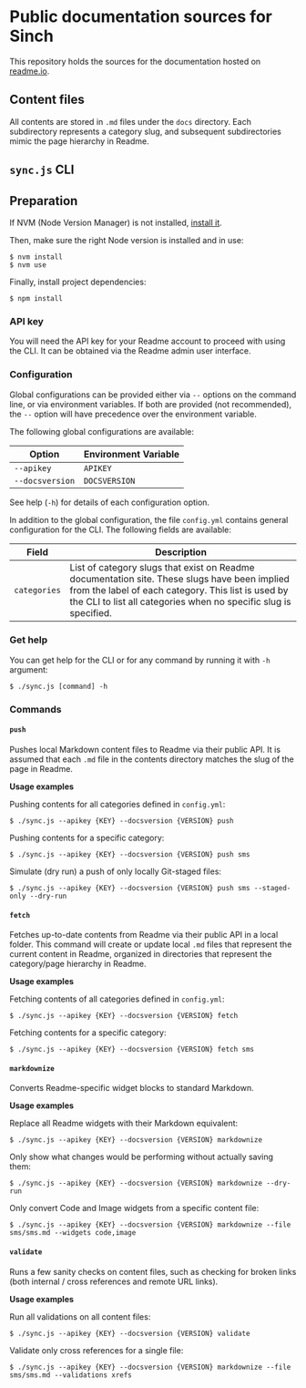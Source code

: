 # Public documentation sources for Sinch

This repository holds the sources for the documentation hosted on [readme.io](http://sinch.readme.io).

## Content files

All contents are stored in `.md` files under the `docs` directory. Each subdirectory represents a category slug, and
subsequent subdirectories mimic the page hierarchy in Readme.

## `sync.js` CLI

## Preparation

If NVM (Node Version Manager) is not installed, [install it](https://github.com/nvm-sh/nvm#installation-and-update).

Then, make sure the right Node version is installed and in use:

    $ nvm install              
    $ nvm use

Finally, install project dependencies:
    
    $ npm install
    
### API key

You will need the API key for your Readme account to proceed with using the CLI. It can be obtained via the Readme admin 
user interface.

### Configuration

Global configurations can be provided either via `--` options on the command line, or via environment variables. 
If both are provided (not recommended), the `--` option will have precedence over the environment variable.

The following global configurations are available:

| Option            | Environment Variable |
| ---               | ---                  |
| `--apikey`        | `APIKEY`             |
| `--docsversion`   | `DOCSVERSION`        |

See help (`-h`) for details of each configuration option.

In addition to the global configuration, the file `config.yml` contains general configuration for the CLI. 
The following fields are available:

| Field         | Description |
| ---           | ---         |
|`categories`   | List of category slugs that exist on Readme documentation site. These slugs have been implied from the label of each category. This list is used by the CLI to list all categories when no specific slug is specified. |

### Get help

You can get help for the CLI or for any command by running it with `-h` argument:

    $ ./sync.js [command] -h 

### Commands

#### `push`

Pushes local Markdown content files to Readme via their public API. It is assumed that each `.md` file in the 
contents directory matches the slug of the page in Readme. 

**Usage examples**

Pushing contents for all categories defined in `config.yml`:

    $ ./sync.js --apikey {KEY} --docsversion {VERSION} push
    
Pushing contents for a specific category:

    $ ./sync.js --apikey {KEY} --docsversion {VERSION} push sms
    
Simulate (dry run) a push of only locally Git-staged files:  

    $ ./sync.js --apikey {KEY} --docsversion {VERSION} push sms --staged-only --dry-run   
    
#### `fetch`

Fetches up-to-date contents from Readme via their public API in a local folder. 
This command will create or update local `.md` files that represent the current content in Readme, organized in directories 
that represent the category/page hierarchy in Readme.  

**Usage examples**

Fetching contents of all categories defined in `config.yml`:

    $ ./sync.js --apikey {KEY} --docsversion {VERSION} fetch
    
Fetching contents for a specific category:

    $ ./sync.js --apikey {KEY} --docsversion {VERSION} fetch sms

#### `markdownize`

Converts Readme-specific widget blocks to standard Markdown.

**Usage examples**

Replace all Readme widgets with their Markdown equivalent:
 
    $ ./sync.js --apikey {KEY} --docsversion {VERSION} markdownize 

Only show what changes would be performing without actually saving them:
 
    $ ./sync.js --apikey {KEY} --docsversion {VERSION} markdownize --dry-run
    
Only convert Code and Image widgets from a specific content file:
 
    $ ./sync.js --apikey {KEY} --docsversion {VERSION} markdownize --file sms/sms.md --widgets code,image
    
#### `validate`

Runs a few sanity checks on content files, such as checking for broken links (both internal / cross references and remote URL links).    
 
**Usage examples** 
 
Run all validations on all content files:
 
    $ ./sync.js --apikey {KEY} --docsversion {VERSION} validate  
    
Validate only cross references for a single file:
 
    $ ./sync.js --apikey {KEY} --docsversion {VERSION} markdownize --file sms/sms.md --validations xrefs
 